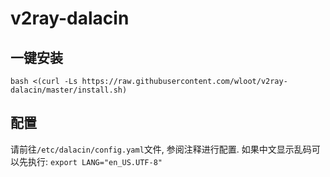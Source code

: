 # v2ray-dalacin

## 一键安装
`bash <(curl -Ls https://raw.githubusercontent.com/wloot/v2ray-dalacin/master/install.sh)`

## 配置
请前往`/etc/dalacin/config.yaml`文件, 参阅注释进行配置. 如果中文显示乱码可以先执行: `export LANG="en_US.UTF-8"`
